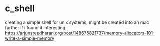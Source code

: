 # c_shell
creating a  simple shell for unix systems, might be created into an mac further if i found it interesting.<br>
https://arjunsreedharan.org/post/148675821737/memory-allocators-101-write-a-simple-memory
